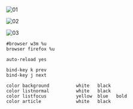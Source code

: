 # 



![01](https://user-images.githubusercontent.com/4030737/164650421-30dd7bb3-22b3-4ab0-80ba-5705c95f3933.png)


![02](https://user-images.githubusercontent.com/4030737/164650435-82fa30b5-c182-4295-838d-05caaa8887a5.png)


![03](https://user-images.githubusercontent.com/4030737/164650446-fec362b5-e62b-47c1-9ef0-809e1feaafa5.png)

```config
#browser w3m %u
browser firefox %u

auto-reload yes

bind-key k prev
bind-key j next

color background          white   black
color listnormal          white   black
color listfocus           yellow  blue   bold
color article             white   black

```


